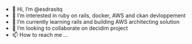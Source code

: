 - 👋 Hi, I’m @esdrasitq
- 👀 I’m interested in ruby on rails, docker, AWS and ckan devloppement
- 🌱 I’m currently learning rails and building AWS architecting solution
- 💞️ I’m looking to collaborate on decidim project
- 📫 How to reach me ...

<!---
esdrasitq/esdrasitq is a ✨ special ✨ repository because its `README.md` (this file) appears on your GitHub profile.
You can click the Preview link to take a look at your changes.
--->
